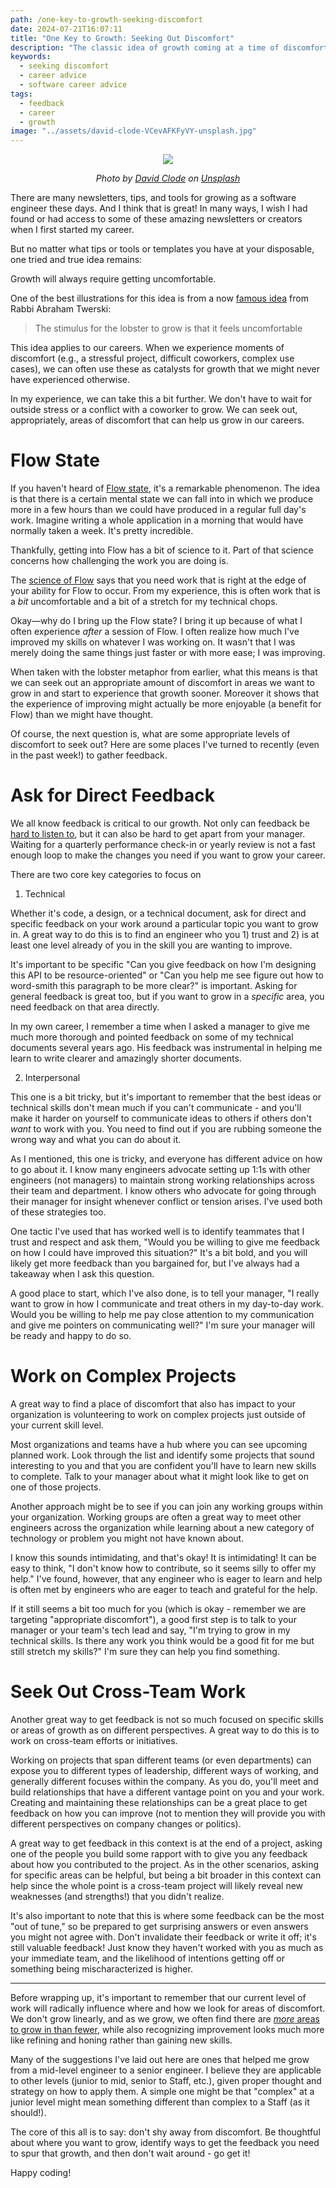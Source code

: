 ```yaml
---
path: /one-key-to-growth-seeking-discomfort
date: 2024-07-21T16:07:11
title: "One Key to Growth: Seeking Out Discomfort"
description: "The classic idea of growth coming at a time of discomfort is tried and true. But I think we can be our own catalyst for growth by actively seeking out that discomfort"
keywords:
  - seeking discomfort
  - career advice
  - software career advice
tags:
  - feedback
  - career
  - growth
image: "../assets/david-clode-VCevAFKFyVY-unsplash.jpg" 
---
```


<center>

![](../assets/david-clode-VCevAFKFyVY-unsplash.jpg)

<span class="credit">

<i> 
    
Photo by <a href="https://unsplash.com/@davidclode?utm_content=creditCopyText&utm_medium=referral&utm_source=unsplash">David Clode</a> on <a href="https://unsplash.com/photos/blue-lobster-on-rock-VCevAFKFyVY?utm_content=creditCopyText&utm_medium=referral&utm_source=unsplash">Unsplash</a>

</i>

</span>

</center>

There are many newsletters, tips, and tools for growing as a software engineer these days. And I think that is great! In many ways, I wish I had found or had access to some of these amazing newsletters or creators when I first started my career.

But no matter what tips or tools or templates you have at your disposable, one tried and true idea remains:

Growth will always require getting uncomfortable.

One of the best illustrations for this idea is from a now [famous idea](https://www.youtube.com/watch?v=VEXIF2hNmv8) from Rabbi Abraham Twerski:

> The stimulus for the lobster to grow is that it feels uncomfortable

This idea applies to our careers. When we experience moments of discomfort (e.g., a stressful project, difficult coworkers, complex use cases), we can often use these as catalysts for growth that we might never have experienced otherwise. 

In my experience, we can take this a bit further. We don't have to wait for outside stress or a conflict with a coworker to grow. We can seek out, appropriately, areas of discomfort that can help us grow in our careers.

# Flow State

If you haven't heard of [Flow state](https://dangoslen.me/blog/flow-and-developer-productivity/), it's a remarkable phenomenon. The idea is that there is a certain mental state we can fall into in which we produce more in a few hours than we could have produced in a regular full day's work. Imagine writing a whole application in a morning that would have normally taken a week. It's pretty incredible.

Thankfully, getting into Flow has a bit of science to it. Part of that science concerns how challenging the work you are doing is.

The [science of Flow](https://www.sciencealert.com/the-science-of-why-flow-states-feel-so-good-according-to-a-cognitive-scientist) says that you need work that is right at the edge of your ability for Flow to occur. From my experience, this is often work that is a _bit_ uncomfortable and a bit of a stretch for my technical chops.

Okay—why do I bring up the Flow state? I bring it up because of what I often experience _after_ a session of Flow. I often realize how much I've improved my skills on whatever I was working on. It wasn't that I was merely doing the same things just faster or with more ease; I was improving.

When taken with the lobster metaphor from earlier, what this means is that we can seek out an appropriate amount of discomfort in areas we want to grow in and start to experience that growth sooner. Moreover it shows that the experience of improving might actually be more enjoyable (a benefit for Flow) than we might have thought.

Of course, the next question is, what are some appropriate levels of discomfort to seek out? Here are some places I've turned to recently (even in the past week!) to gather feedback.

# Ask for Direct Feedback

We all know feedback is critical to our growth. Not only can feedback be [hard to listen to](https://dangoslen.me/blog/the-problem-with-feedback/), but it can also be hard to get apart from your manager. Waiting for a quarterly performance check-in or yearly review is not a fast enough loop to make the changes you need if you want to grow your career.

There are two core key categories to focus on

1. Technical

Whether it's code, a design, or a technical document, ask for direct and specific feedback on your work around a particular topic you want to grow in. A great way to do this is to find an engineer who you 1) trust and 2) is at least one level already of you in the skill you are wanting to improve.

It's important to be specific "Can you give feedback on how I'm designing this API to be resource-oriented" or "Can you help me see figure out how to word-smith this paragraph to be more clear?" is important. Asking for general feedback is great too, but if you want to grow in a _specific_ area, you need feedback on that area directly. 

In my own career, I remember a time when I asked a manager to give me much more thorough and pointed feedback on some of my technical documents several years ago. His feedback was instrumental in helping me learn to write clearer and amazingly shorter documents.

2. Interpersonal

This one is a bit tricky, but it's important to remember that the best ideas or technical skills don't mean much if you can't communicate - and you'll make it harder on yourself to communicate ideas to others if others don't _want_ to work with you. You need to find out if you are rubbing someone the wrong way and what you can do about it.

As I mentioned, this one is tricky, and everyone has different advice on how to go about it. I know many engineers advocate setting up 1:1s with other engineers (not managers) to maintain strong working relationships across their team and department. I know others who advocate for going through their manager for insight whenever conflict or tension arises. I've used both of these strategies too.

One tactic I've used that has worked well is to identify teammates that I trust and respect and ask them, "Would you be willing to give me feedback on how I could have improved this situation?" It's a bit bold, and you will likely get more feedback than you bargained for, but I've always had a takeaway when I ask this question.

A good place to start, which I've also done, is to tell your manager, "I really want to grow in how I communicate and treat others in my day-to-day work. Would you be willing to help me pay close attention to my communication and give me pointers on communicating well?" I'm sure your manager will be ready and happy to do so.

# Work on Complex Projects

A great way to find a place of discomfort that also has impact to your organization is volunteering to work on complex projects just outside of your current skill level.

Most organizations and teams have a hub where you can see upcoming planned work. Look through the list and identify some projects that sound interesting to you and that you are confident you'll have to learn new skills to complete. Talk to your manager about what it might look like to get on one of those projects. 

Another approach might be to see if you can join any working groups within your organization. Working groups are often a great way to meet other engineers across the organization while learning about a new category of technology or problem you might not have known about.

I know this sounds intimidating, and that's okay! It is intimidating! It can be easy to think, "I don't know how to contribute, so it seems silly to offer my help." I've found, however, that any engineer who is eager to learn and help is often met by engineers who are eager to teach and grateful for the help.

If it still seems a bit too much for you (which is okay - remember we are targeting "appropriate discomfort"), a good first step is to talk to your manager or your team's tech lead and say, "I'm trying to grow in my technical skills. Is there any work you think would be a good fit for me but still stretch my skills?" I'm sure they can help you find something.

# Seek Out Cross-Team Work

Another great way to get feedback is not so much focused on specific skills or areas of growth as on different perspectives. A great way to do this is to work on cross-team efforts or initiatives.

Working on projects that span different teams (or even departments) can expose you to different types of leadership, different ways of working, and generally different focuses within the company. As you do, you'll meet and build relationships that have a different vantage point on you and your work. Creating and maintaining these relationships can be a great place to get feedback on how you can improve (not to mention they will provide you with different perspectives on company changes or politics).

A great way to get feedback in this context is at the end of a project, asking one of the people you build some rapport with to give you any feedback about how you contributed to the project. As in the other scenarios, asking for specific areas can be helpful, but being a bit broader in this context can help since the whole point is a cross-team project will likely reveal new weaknesses (and strengths!) that you didn't realize. 

It's also important to note that this is where some feedback can be the most "out of tune," so be prepared to get surprising answers or even answers you might not agree with. Don't invalidate their feedback or write it off; it's still valuable feedback! Just know they haven't worked with you as much as your immediate team, and the likelihood of intentions getting off or something being mischaracterized is higher.

---

Before wrapping up, it's important to remember that our current level of work will radically influence where and how we look for areas of discomfort. We don't grow linearly, and as we grow, we often find there are [_more_ areas to grow in than fewer](https://dangoslen.me/blog/technical-growth-and-switchbacks/), while also recognizing improvement looks much more like refining and honing rather than gaining new skills. 

Many of the suggestions I've laid out here are ones that helped me grow from a mid-level engineer to a senior engineer. I believe they are applicable to other levels (junior to mid, senior to Staff, etc.), given proper thought and strategy on how to apply them. A simple one might be that "complex" at a junior level might mean something different than complex to a Staff (as it should!).

The core of this all is to say: don't shy away from discomfort. Be thoughtful about where you want to grow, identify ways to get the feedback you need to spur that growth, and then don't wait around - go get it!

Happy coding!
